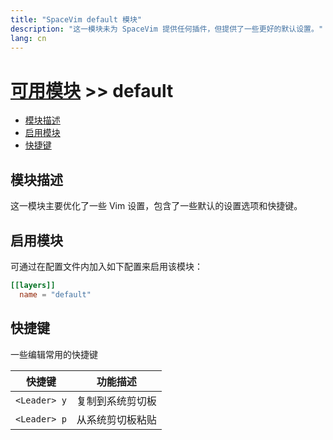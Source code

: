 ```yaml
---
title: "SpaceVim default 模块"
description: "这一模块未为 SpaceVim 提供任何插件，但提供了一些更好的默认设置。"
lang: cn
---
```


# [可用模块](../) >> default

<!-- vim-markdown-toc GFM -->

- [模块描述](#模块描述)
- [启用模块](#启用模块)
- [快捷键](#快捷键)

<!-- vim-markdown-toc -->

## 模块描述

这一模块主要优化了一些 Vim 设置，包含了一些默认的设置选项和快捷键。

## 启用模块

可通过在配置文件内加入如下配置来启用该模块：

```toml
[[layers]]
  name = "default"
```

## 快捷键

一些编辑常用的快捷键

| 快捷键       | 功能描述         |
| ------------ | ---------------- |
| `<Leader> y` | 复制到系统剪切板 |
| `<Leader> p` | 从系统剪切板粘贴 |
